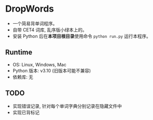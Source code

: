 # DropWords

- 一个简易背单词程序。
- 自带 CET4 词库, 乱序版小绿本上的。
- 安装 Python 后在**本项目根目录**使用命令 `python run.py` 运行本程序。

## Runtime

- OS: Linux, Windows, Mac
- Python 版本: v3.10 (旧版本可能不兼容)
- 依赖库: 无


## TODO

- 实现错误记录, 针对每个单词字典分别记录在隐藏文件中
- 实现已背标记
